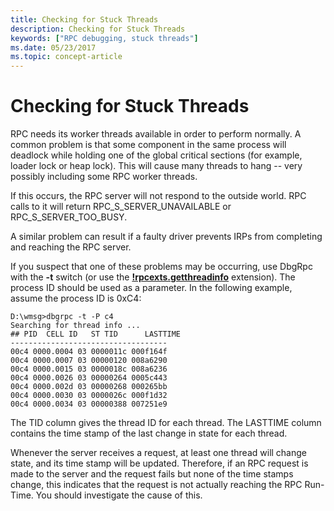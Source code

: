 ```yaml
---
title: Checking for Stuck Threads
description: Checking for Stuck Threads
keywords: ["RPC debugging, stuck threads"]
ms.date: 05/23/2017
ms.topic: concept-article
---
```


# Checking for Stuck Threads

RPC needs its worker threads available in order to perform normally. A common problem is that some component in the same process will deadlock while holding one of the global critical sections (for example, loader lock or heap lock). This will cause many threads to hang -- very possibly including some RPC worker threads.

If this occurs, the RPC server will not respond to the outside world. RPC calls to it will return RPC\_S\_SERVER\_UNAVAILABLE or RPC\_S\_SERVER\_TOO\_BUSY.

A similar problem can result if a faulty driver prevents IRPs from completing and reaching the RPC server.

If you suspect that one of these problems may be occurring, use DbgRpc with the **-t** switch (or use the [**!rpcexts.getthreadinfo**](../debuggercmds/-rpcexts-getthreadinfo.md) extension). The process ID should be used as a parameter. In the following example, assume the process ID is 0xC4:

```dbgcmd
D:\wmsg>dbgrpc -t -P c4
Searching for thread info ...
## PID  CELL ID   ST TID      LASTTIME
-----------------------------------
00c4 0000.0004 03 0000011c 000f164f
00c4 0000.0007 03 00000120 008a6290
00c4 0000.0015 03 0000018c 008a6236
00c4 0000.0026 03 00000264 0005c443
00c4 0000.002d 03 00000268 000265bb
00c4 0000.0030 03 0000026c 000f1d32
00c4 0000.0034 03 00000388 007251e9
```

The TID column gives the thread ID for each thread. The LASTTIME column contains the time stamp of the last change in state for each thread.

Whenever the server receives a request, at least one thread will change state, and its time stamp will be updated. Therefore, if an RPC request is made to the server and the request fails but none of the time stamps change, this indicates that the request is not actually reaching the RPC Run-Time. You should investigate the cause of this.
